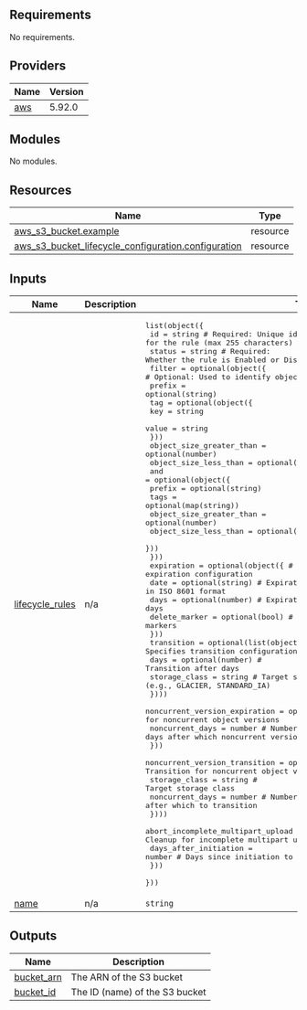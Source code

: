 ## Requirements

No requirements.

## Providers

| Name | Version |
|------|---------|
| <a name="provider_aws"></a> [aws](#provider\_aws) | 5.92.0 |

## Modules

No modules.

## Resources

| Name | Type |
|------|------|
| [aws_s3_bucket.example](https://registry.terraform.io/providers/hashicorp/aws/latest/docs/resources/s3_bucket) | resource |
| [aws_s3_bucket_lifecycle_configuration.configuration](https://registry.terraform.io/providers/hashicorp/aws/latest/docs/resources/s3_bucket_lifecycle_configuration) | resource |

## Inputs

| Name | Description | Type | Default | Required |
|------|-------------|------|---------|:--------:|
| <a name="input_lifecycle_rules"></a> [lifecycle\_rules](#input\_lifecycle\_rules) | n/a | <pre>list(object({<br/>    id     = string            # Required: Unique identifier for the rule (max 255 characters)<br/>    status = string            # Required: Whether the rule is Enabled or Disabled<br/>    filter = optional(object({ # Optional: Used to identify objects the rule applies to<br/>      prefix = optional(string)<br/>      tag = optional(object({<br/>        key   = string<br/>        value = string<br/>      }))<br/>      object_size_greater_than = optional(number)<br/>      object_size_less_than    = optional(number)<br/>      and = optional(object({<br/>        prefix                   = optional(string)<br/>        tags                     = optional(map(string))<br/>        object_size_greater_than = optional(number)<br/>        object_size_less_than    = optional(number)<br/>      }))<br/>    }))<br/>    expiration = optional(object({     # Optional: Specifies expiration configuration<br/>      date          = optional(string) # Expiration date in ISO 8601 format<br/>      days          = optional(number) # Expiration in days<br/>      delete_marker = optional(bool)   # Whether to expire delete markers<br/>    }))<br/>    transition = optional(list(object({ # Optional: Specifies transition configuration<br/>      days          = optional(number)  # Transition after days<br/>      storage_class = string            # Target storage class (e.g., GLACIER, STANDARD_IA)<br/>    })))<br/>    noncurrent_version_expiration = optional(object({ # Optional: Expiration for noncurrent object versions<br/>      noncurrent_days = number                        # Number of days after which noncurrent versions expire<br/>    }))<br/>    noncurrent_version_transition = optional(list(object({ # Optional: Transition for noncurrent object versions<br/>      storage_class   = string                             # Target storage class<br/>      noncurrent_days = number                             # Number of days after which to transition<br/>    })))<br/>    abort_incomplete_multipart_upload = optional(object({ # Optional: Cleanup for incomplete multipart uploads<br/>      days_after_initiation = number                      # Days since initiation to abort incomplete uploads<br/>    }))<br/>  }))</pre> | `[]` | no |
| <a name="input_name"></a> [name](#input\_name) | n/a | `string` | n/a | yes |

## Outputs

| Name | Description |
|------|-------------|
| <a name="output_bucket_arn"></a> [bucket\_arn](#output\_bucket\_arn) | The ARN of the S3 bucket |
| <a name="output_bucket_id"></a> [bucket\_id](#output\_bucket\_id) | The ID (name) of the S3 bucket |
